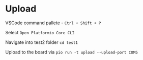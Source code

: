# Upload

VSCode command pallete - `Ctrl + Shift + P`

Select `Open Platformio Core CLI`

Navigate into test2 folder `cd test1`

Upload to the board via `pio run -t upload --upload-port COM5`

